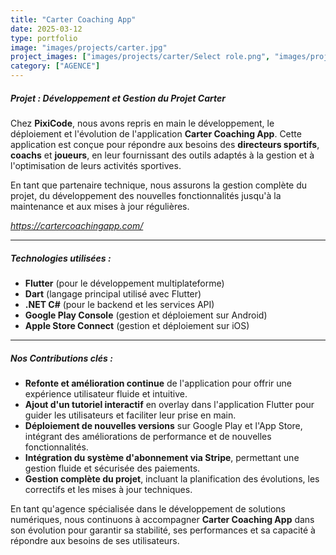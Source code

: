 ```yaml
---
title: "Carter Coaching App"
date: 2025-03-12
type: portfolio
image: "images/projects/carter.jpg"
project_images: ["images/projects/carter/Select role.png", "images/projects/carter/Tutorial-1.png"]
category: ["AGENCE"]
---
```


##### **Projet : Développement et Gestion du Projet Carter**

Chez **PixiCode**, nous avons repris en main le développement, le déploiement et l'évolution de l'application **Carter Coaching App**. Cette application est conçue pour répondre aux besoins des **directeurs sportifs**, **coachs** et **joueurs**, en leur fournissant des outils adaptés à la gestion et à l'optimisation de leurs activités sportives.

En tant que partenaire technique, nous assurons la gestion complète du projet, du développement des nouvelles fonctionnalités jusqu'à la maintenance et aux mises à jour régulières.

_<https://cartercoachingapp.com/>_

---

##### **Technologies utilisées :**

- **Flutter** (pour le développement multiplateforme)
- **Dart** (langage principal utilisé avec Flutter)
- **.NET C#** (pour le backend et les services API)
- **Google Play Console** (gestion et déploiement sur Android)
- **Apple Store Connect** (gestion et déploiement sur iOS)

---

##### **Nos Contributions clés :**

- **Refonte et amélioration continue** de l'application pour offrir une expérience utilisateur fluide et intuitive.  
- **Ajout d'un tutoriel interactif** en overlay dans l'application Flutter pour guider les utilisateurs et faciliter leur prise en main.  
- **Déploiement de nouvelles versions** sur Google Play et l'App Store, intégrant des améliorations de performance et de nouvelles fonctionnalités.  
- **Intégration du système d'abonnement via Stripe**, permettant une gestion fluide et sécurisée des paiements.  
- **Gestion complète du projet**, incluant la planification des évolutions, les correctifs et les mises à jour techniques.

En tant qu'agence spécialisée dans le développement de solutions numériques, nous continuons à accompagner **Carter Coaching App** dans son évolution pour garantir sa stabilité, ses performances et sa capacité à répondre aux besoins de ses utilisateurs.
